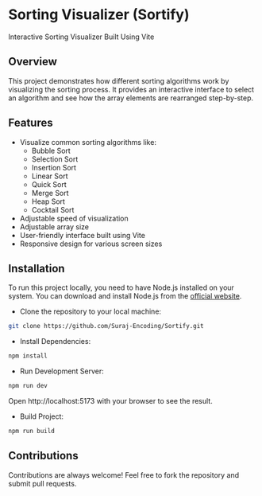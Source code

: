 <!-- # Sorting Visualizer Readme # -->

# Sorting Visualizer (Sortify)

Interactive Sorting Visualizer Built Using Vite

## Overview

This project demonstrates how different sorting algorithms work by visualizing the sorting process. It provides an interactive interface to select an algorithm and see how the array elements are rearranged step-by-step.

## Features

- Visualize common sorting algorithms like:
  - Bubble Sort
  - Selection Sort
  - Insertion Sort
  - Linear Sort
  - Quick Sort
  - Merge Sort
  - Heap Sort
  - Cocktail Sort
- Adjustable speed of visualization
- Adjustable array size
- User-friendly interface built using Vite
- Responsive design for various screen sizes

## Installation

To run this project locally, you need to have Node.js installed on your system. You can download and install Node.js from the [official website](https://nodejs.org).

- Clone the repository to your local machine:

```sh
git clone https://github.com/Suraj-Encoding/Sortify.git
```

- Install Dependencies:
```sh
npm install 
```

- Run Development Server:
```sh
npm run dev 
```
Open http://localhost:5173 with your browser to see the result.

- Build Project:
```sh
npm run build
```

## Contributions

Contributions are always welcome! Feel free to fork the repository and submit pull requests.